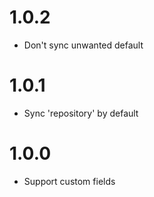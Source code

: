 # 1.0.2
- Don't sync unwanted default

# 1.0.1
- Sync 'repository' by default

# 1.0.0
- Support custom fields
